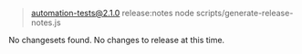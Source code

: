 
> automation-tests@2.1.0 release:notes
> node scripts/generate-release-notes.js

No changesets found.
No changes to release at this time.
